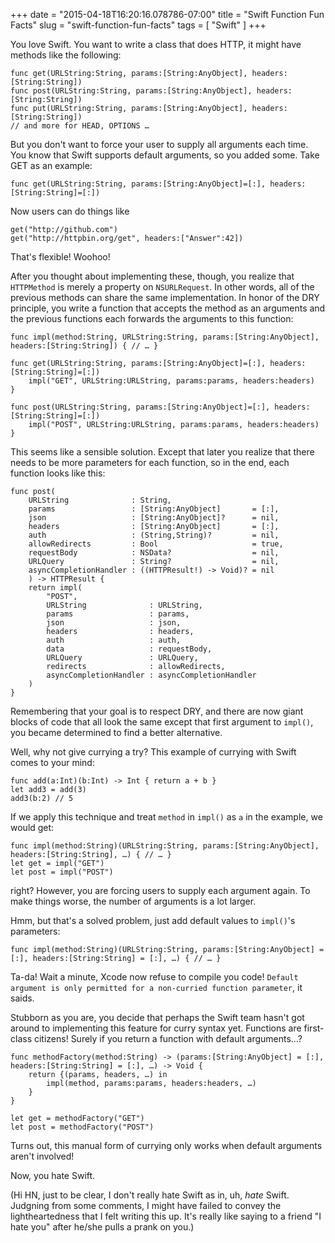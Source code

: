 +++
date = "2015-04-18T16:20:16.078786-07:00"
title = "Swift Function Fun Facts"
slug = "swift-function-fun-facts"
tags = [ "Swift" ]
+++

You love Swift. You want to write a class that does HTTP, it might have methods like the following:

    func get(URLString:String, params:[String:AnyObject], headers:[String:String])
    func post(URLString:String, params:[String:AnyObject], headers:[String:String])
    func put(URLString:String, params:[String:AnyObject], headers:[String:String])
    // and more for HEAD, OPTIONS …

But you don't want to force your user to supply all arguments each time. You know that Swift supports default arguments, so you added some. Take GET as an example:

    func get(URLString:String, params:[String:AnyObject]=[:], headers:[String:String]=[:])

Now users can do things like

    get("http://github.com")
    get("http://httpbin.org/get", headers:["Answer":42])

That's flexible! Woohoo!

After you thought about implementing these, though, you realize that `HTTPMethod` is merely a property on `NSURLRequest`. In other words, all of the previous methods can share the same implementation. In honor of the DRY principle, you write a function that accepts the method as an arguments and the previous functions each forwards the arguments to this function:

    func impl(method:String, URLString:String, params:[String:AnyObject], headers:[String:String]) { // … }

    func get(URLString:String, params:[String:AnyObject]=[:], headers:[String:String]=[:])
        impl("GET", URLString:URLString, params:params, headers:headers)
    }

    func post(URLString:String, params:[String:AnyObject]=[:], headers:[String:String]=[:])
        impl("POST", URLString:URLString, params:params, headers:headers)
    }

This seems like a sensible solution. Except that later you realize that there needs to be more parameters for each function, so in the end, each function looks like this:

    func post(
        URLString              : String,
        params                 : [String:AnyObject]       = [:],
        json                   : [String:AnyObject]?      = nil,
        headers                : [String:AnyObject]       = [:],
        auth                   : (String,String)?         = nil,
        allowRedirects         : Bool                     = true,
        requestBody            : NSData?                  = nil,
        URLQuery               : String?                  = nil,
        asyncCompletionHandler : ((HTTPResult!) -> Void)? = nil
        ) -> HTTPResult {
        return impl(
            "POST",
            URLString              : URLString,
            params                 : params,
            json                   : json,
            headers                : headers,
            auth                   : auth,
            data                   : requestBody,
            URLQuery               : URLQuery,
            redirects              : allowRedirects,
            asyncCompletionHandler : asyncCompletionHandler
        )
    }


Remembering that your goal is to respect DRY, and there are now giant blocks of code that all look the same except that first argument to `impl()`, you became determined to find a better alternative.

Well, why not give currying a try? This example of currying with Swift comes to your mind:

    func add(a:Int)(b:Int) -> Int { return a + b }
    let add3 = add(3)
    add3(b:2) // 5

If we apply this technique and treat `method` in `impl()` as `a` in the example, we would get:

    func impl(method:String)(URLString:String, params:[String:AnyObject], headers:[String:String], …) { // … }
    let get = impl("GET")
    let post = impl("POST")


right?  However, you are forcing users to supply each argument again. To make things worse, the number of arguments is a lot larger.

Hmm, but that's a solved problem, just add default values to `impl()`'s parameters:

    func impl(method:String)(URLString:String, params:[String:AnyObject] = [:], headers:[String:String] = [:], …) { // … }

Ta-da! Wait a minute, Xcode now refuse to compile you code! `Default argument is only permitted for a non-curried function parameter`, it saids.

Stubborn as you are, you decide that perhaps the Swift team hasn't got around to implementing this feature for curry syntax yet. Functions are first-class citizens! Surely if you return a function with default arguments…?

    func methodFactory(method:String) -> (params:[String:AnyObject] = [:], headers:[String:String] = [:], …) -> Void {
        return {(params, headers, …) in
            impl(method, params:params, headers:headers, …)
        }
    }

    let get = methodFactory("GET")
    let post = methodFactory("POST")

Turns out, this manual form of currying only works when default arguments aren't involved!

Now, you hate Swift.

(Hi HN, just to be clear, I don't really hate Swift as in, uh, *hate* Swift. Judgning from some comments, I might have failed to convey the lightheartedness that I felt writing this up. It's really like saying to a friend "I hate you" after he/she pulls a prank on you.)
